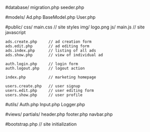#database/
    migration.php
    seeder.php

#models/
    Ad.php
    BaseModel.php
    User.php

#public/
    css/
        main.css       // site styles
    img/
        logo.png
    js/
        main.js        // site javascript

    ads.create.php     // ad creation form
    ads.edit.php       // ad editing form
    ads.index.php      // listing of all ads
    ads.show.php       // view of individual ad

    auth.login.php     // login form
    auth.logout.php    // logout action

    index.php          // marketing homepage

    users.create.php   // user signup
    users.edit.php     // user editing form
    users.show.php     // user profile

#utils/
    Auth.php
    Input.php
    Logger.php

#views/
    partials/
        header.php
        footer.php
        navbar.php

#bootstrap.php          // site initialization
